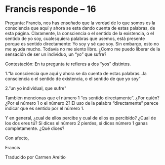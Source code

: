 # Francis responde – 16

  

Pregunta: Francis, nos has ense&ntilde;ado que la verdad de lo que somos es la consciencia que aqu&iacute; y ahora se esta dando cuenta de estas palabras, de esta p&aacute;gina. Claramente, la consciencia o el sentido de la existencia, o el sentido de yo soy, cualesquiera palabras que usemos, est&aacute; presente porque&nbsp;es sentido&nbsp;directamente: Yo soy y s&eacute; que soy. Sin embargo, esto no me ayuda mucho.&nbsp;Todav&iacute;a&nbsp;no me siento libre. &iquest;Como me puedo liberar de la sensaci&oacute;n de ser un individuo, un &ldquo;yo&rdquo; que sufre?

Contestaci&oacute;n: En tu pregunta te&nbsp;refieres&nbsp;a dos &ldquo;yos&rdquo; distintos.

1.&ldquo;la consciencia que aqu&iacute; y ahora se da cuenta de estas palabras&hellip;la consciencia o el sentido de existencia, o el sentido de que yo soy&rdquo;

2.&rdquo;un&nbsp;yo individual, que sufre&quot;

Tambi&eacute;n mencionas que el n&uacute;mero 1 &ldquo;es&nbsp;sentido&nbsp;directamente&rdquo;. &iquest;Por qui&eacute;n? &iquest;Por el n&uacute;mero 1 o el n&uacute;mero 2? El uso de la palabra &ldquo;directamente&rdquo; parece indicar que es sentido por el n&uacute;mero 1.

Y en general, &iquest;cual de ellos percibe y cual de ellos es percibido? &iquest;Cual de los dos eres t&uacute;? Si dices el n&uacute;mero 2 pierdes, si dices n&uacute;mero 1 ganas completamente. &iquest;Qu&eacute; dices?

Con afecto,

Francis

Traducido por Carmen Areitio

